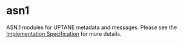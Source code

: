 # asn1

ASN.1 modules for UPTANE metadata and messages.
Please see the [Implementation Specification](https://docs.google.com/document/d/1noDyg2t5jB6y3R5-Y3TXXj1tocv_y24NjmOw8rAcaAc/edit?usp=sharing) for more details.
